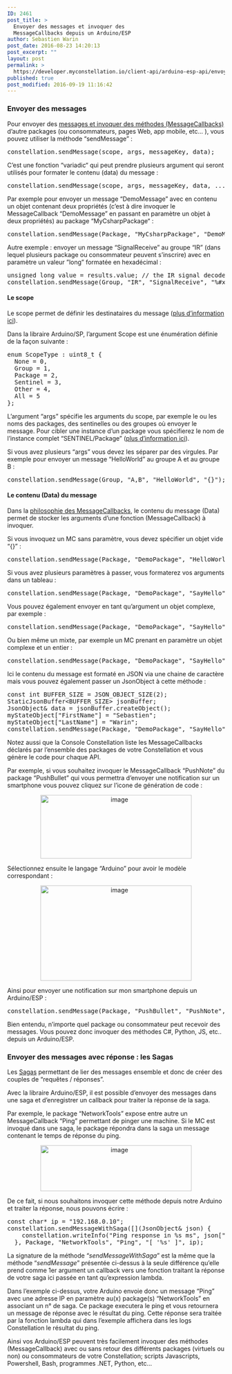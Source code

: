 ```yaml
---
ID: 2461
post_title: >
  Envoyer des messages et invoquer des
  MessageCallbacks depuis un Arduino/ESP
author: Sebastien Warin
post_date: 2016-08-23 14:20:13
post_excerpt: ""
layout: post
permalink: >
  https://developer.myconstellation.io/client-api/arduino-esp-api/envoyer-des-messages-et-invoquer-des-messagecallbacks-depuis-arduino-esp/
published: true
post_modified: 2016-09-19 11:16:42
---
```

<h3>Envoyer des messages</h3> <p>Pour envoyer des <a href="/concepts/messaging-message-scope-messagecallback-saga/">messages et invoquer des méthodes (MessageCallbacks)</a> d’autre packages (ou consommateurs, pages Web, app mobile, etc… ), vous pouvez utiliser la méthode “sendMessage” :</p><pre class="lang:cpp decode:true">constellation.sendMessage(scope, args, messageKey, data);</pre>
<p>C’est une fonction “variadic“ qui peut prendre plusieurs argument qui seront utilisés pour formater le contenu (data) du message :</p><pre class="lang:cpp decode:true">constellation.sendMessage(scope, args, messageKey, data, ...);</pre>
<p>Par exemple pour envoyer un message “DemoMessage” avec en contenu un objet contenant deux propriétés (c’est à dire invoquer le MessageCallback “DemoMessage” en passant en paramètre un objet à deux propriétés) au package “MyCsharpPackage“ :</p><pre class="lang:cpp decode:true">constellation.sendMessage(Package, "MyCsharpPackage", "DemoMessage", "{ A: '%s', B: %d  }",  myStringVal, myIntVal);</pre>Autre exemple : envoyer un message “SignalReceive” au groupe “IR” (dans lequel plusieurs package ou consommateur peuvent s’inscrire) avec en paramètre un valeur ”long” formatée en hexadécimal : <pre class="lang:cpp decode:true">unsigned long value = results.value; // the IR signal decoded
constellation.sendMessage(Group, "IR", "SignalReceive", "%#x", value);</pre>
<h4>Le scope</h4>
<p>Le scope permet de définir les destinataires du message (<a href="/concepts/messaging-message-scope-messagecallback-saga/">plus d’information ici</a>).</p>
<p>Dans la libraire Arduino/SP, l’argument Scope est une énumération définie de la façon suivante :</p><pre class="lang:lua decode:true">enum ScopeType : uint8_t {
  None = 0,
  Group = 1,
  Package = 2,
  Sentinel = 3,
  Other = 4,
  All = 5
};
</pre>
<p>L’argument “args” spécifie les arguments du scope, par exemple le ou les noms des packages, des sentinelles ou des groupes où envoyer le message. Pour cibler une instance d’un package vous spécifierez le nom de l’instance complet “SENTINEL/Package” (<a href="/concepts/messaging-message-scope-messagecallback-saga/">plus d’information ici</a>).</p>
<p>Si vous avez plusieurs “args” vous devez les séparer par des virgules. Par exemple pour envoyer un message “HelloWorld” au groupe A et au groupe B :</p><pre class="lang:cpp decode:true">constellation.sendMessage(Group, "A,B", "HelloWorld", "{}");</pre>
<h4>Le contenu (Data) du message</h4>
<p>Dans la <a href="/concepts/messaging-message-scope-messagecallback-saga/">philosophie des MessageCallbacks</a>, le contenu du message (Data) permet de stocker les arguments d’une fonction (MessageCallback) à invoquer.</p>
<p>Si vous invoquez un MC sans paramètre, vous devez spécifier un objet vide “{}” :</p><pre class="lang:cpp decode:true">constellation.sendMessage(Package, "DemoPackage", "HelloWorld", "{}");</pre>
<p>Si vous avez plusieurs paramètres à passer, vous formaterez vos arguments dans un tableau :</p><pre class="lang:cpp decode:true">constellation.sendMessage(Package, "DemoPackage", "SayHello", "[ 'Sebastien', 'Warin' ]");</pre>
<p>Vous pouvez également envoyer en tant qu’argument un objet complexe, par exemple :</p><pre class="lang:cpp decode:true">constellation.sendMessage(Package, "DemoPackage", "SayHello", "{ 'FirstName':'Sebastien', 'LastName':'Warin' }");</pre>
<p>Ou bien même un mixte, par exemple un MC prenant en paramètre un objet complexe et un entier :</p><pre class="lang:cpp decode:true">constellation.sendMessage(Package, "DemoPackage", "SayHello", "[ { 'FirstName':'Sebastien', 'LastName':'Warin' }, 42 ]");</pre>
<p>Ici le contenu du message est formaté en JSON via une chaine de caractère mais vous pouvez également passer un JsonObject à cette méthode :</p><pre class="lang:cpp decode:true">const int BUFFER_SIZE = JSON_OBJECT_SIZE(2);
StaticJsonBuffer&lt;BUFFER_SIZE&gt; jsonBuffer;
JsonObject&amp; data = jsonBuffer.createObject();
myStateObject["FirstName"] = "Sebastien";
myStateObject["LastName"] = "Warin";
constellation.sendMessage(Package, "DemoPackage", "SayHello", data);</pre>
<p>Notez aussi que la Console Constellation liste les MessageCallbacks déclarés par l’ensemble des packages de votre Constellation et vous génère le code pour chaque API.</p>
<p>Par exemple, si vous souhaitez invoquer le MessageCallback “PushNote” du package “PushBullet” qui vous permettra d’envoyer une notification sur un smartphone vous pouvez cliquez sur l’icone de génération de code :</p>
<p align="center"><a href="https://developer.myconstellation.io/wp-content/uploads/2016/08/image-66.png"><img title="image" style="border-left-width: 0px; border-right-width: 0px; background-image: none; border-bottom-width: 0px; padding-top: 0px; padding-left: 0px; display: inline; padding-right: 0px; border-top-width: 0px" border="0" alt="image" src="https://developer.myconstellation.io/wp-content/uploads/2016/08/image_thumb-55.png" width="350" height="147"></a></p>
<p align="left">Sélectionnez ensuite le langage “Arduino” pour avoir le modèle correspondant :</p>
<p align="center"><a href="https://developer.myconstellation.io/wp-content/uploads/2016/08/image-67.png"><img title="image" style="border-left-width: 0px; border-right-width: 0px; background-image: none; border-bottom-width: 0px; padding-top: 0px; padding-left: 0px; display: inline; padding-right: 0px; border-top-width: 0px" border="0" alt="image" src="https://developer.myconstellation.io/wp-content/uploads/2016/08/image_thumb-56.png" width="350" height="220"></a></p>
<p>Ainsi pour envoyer une notification sur mon smartphone depuis un Arduino/ESP :</p><pre class="decode:true lang:cpp">constellation.sendMessage(Package, "PushBullet", "PushNote", "[ 'Demo from Arduino', 'Ceci est une demo', 'Device', '' ]");</pre>
<p>Bien entendu, n’importe quel package ou consommateur peut recevoir des messages. Vous pouvez donc invoquer des méthodes C#, Python, JS, etc.. depuis un Arduino/ESP.</p>
<h3>Envoyer des messages avec réponse : les Sagas</h3>
<p>Les <a href="/concepts/messaging-message-scope-messagecallback-saga/">Sagas</a> permettant de lier des messages ensemble et donc de créer des couples de “requêtes / réponses”.</p>
<p>Avec la libraire Arduino/ESP, il est possible d’envoyer des messages dans une saga et d’enregistrer un callback pour traiter la réponse de la saga.</p>
<p>Par exemple, le package “NetworkTools” expose entre autre un MessageCallback “Ping” permettant de pinger une machine. Si le MC est invoqué dans une saga, le package répondra dans la saga un message contenant le temps de réponse du ping.</p>
<p align="center"><a href="https://developer.myconstellation.io/wp-content/uploads/2016/09/image-19.png"><img title="image" style="border-left-width: 0px; border-right-width: 0px; background-image: none; border-bottom-width: 0px; padding-top: 0px; padding-left: 0px; display: inline; padding-right: 0px; border-top-width: 0px" border="0" alt="image" src="https://developer.myconstellation.io/wp-content/uploads/2016/09/image_thumb-19.png" width="350" height="106"></a></p>
<p>De ce fait, si nous souhaitons invoquer cette méthode depuis notre Arduino et traiter la réponse, nous pouvons écrire :</p><pre class="lang:cpp decode:true">const char* ip = "192.168.0.10";
constellation.sendMessageWithSaga([](JsonObject&amp; json) {
    constellation.writeInfo("Ping response in %s ms", json["Data"].asString()); 
  }, Package, "NetworkTools", "Ping", "[ '%s' ]", ip);</pre>
<p>La signature de la méthode “<em>sendMessageWithSaga</em>” est la même que la méthode “<em>sendMessage</em>” présentée ci-dessus à la seule différence qu’elle prend comme 1er argument un callback vers une fonction traitant la réponse de votre saga ici passée en tant qu’expression lambda.</p>
<p>Dans l’exemple ci-dessus, votre Arduino envoie donc un message “Ping” avec une adresse IP en paramètre au(x) package(s) “NetworkTools” en associant un n° de saga. Ce package executera le ping et vous retournera un message de réponse avec le résultat du ping. Cette réponse sera traitée par la fonction lambda qui dans l’exemple affichera dans les logs Constellation le résultat du ping.</p>
<p>Ainsi vos Arduino/ESP peuvent très facilement invoquer des méthodes (MessageCallback) avec ou sans retour des différents packages (virtuels ou non) ou consommateurs de votre Constellation; scripts Javascripts, Powershell, Bash, programmes .NET, Python, etc…</p>